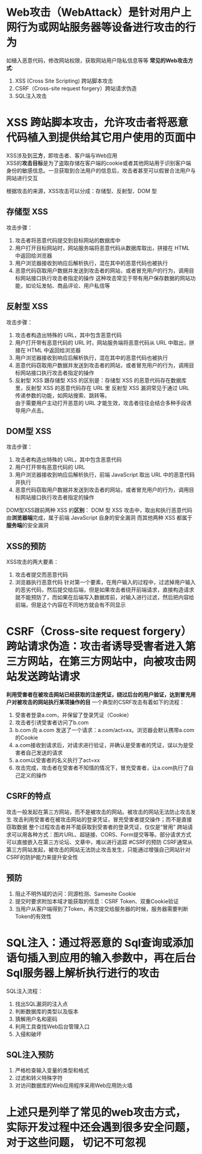 # Web攻击（WebAttack）是针对用户上网行为或网站服务器等设备进行攻击的行为
如植入恶意代码，修改网站权限，获取网站用户隐私信息等等
**常见的Web攻击方式**:
1. XSS (Cross Site Scripting) 跨站脚本攻击
2. CSRF（Cross-site request forgery）跨站请求伪造
3. SQL注入攻击

# XSS 跨站脚本攻击，允许攻击者将恶意代码植入到提供给其它用户使用的页面中
XSS涉及到**三方**，即攻击者、客户端与Web应用  
XSS的**攻击目标**是为了盗取存储在客户端的cookie或者其他网站用于识别客户端身份的敏感信息。一旦获取到合法用户的信息后，攻击者甚至可以假冒合法用户与网站进行交互

根据攻击的来源，XSS攻击可以分成：存储型、反射型、DOM 型
## 存储型 XSS
攻击步骤：
1. 攻击者将恶意代码提交到目标网站的数据库中
2. 用户打开目标网站时，网站服务端将恶意代码从数据库取出，拼接在 HTML 中返回给浏览器
3. 用户浏览器接收到响应后解析执行，混在其中的恶意代码也被执行
4. 恶意代码窃取用户数据并发送到攻击者的网站，或者冒充用户的行为，调用目标网站接口执行攻击者指定的操作
这种攻击常见于带有用户保存数据的网站功能，如论坛发帖、商品评论、用户私信等
## 反射型 XSS
攻击步骤：
1. 攻击者构造出特殊的 URL，其中包含恶意代码
2. 用户打开带有恶意代码的 URL 时，网站服务端将恶意代码从 URL 中取出，拼接在 HTML 中返回给浏览器
3. 用户浏览器接收到响应后解析执行，混在其中的恶意代码也被执行
4. 恶意代码窃取用户数据并发送到攻击者的网站，或者冒充用户的行为，调用目标网站接口执行攻击者指定的操作
5. 反射型 XSS 跟存储型 XSS 的区别是：存储型 XSS 的恶意代码存在数据库里，反射型 XSS 的恶意代码存在 URL 里
反射型 XSS 漏洞常见于通过 URL 传递参数的功能，如网站搜索、跳转等。  
由于需要用户主动打开恶意的 URL 才能生效，攻击者往往会结合多种手段诱导用户点击。
## DOM型 XSS
攻击步骤：
1. 攻击者构造出特殊的 URL，其中包含恶意代码
2. 用户打开带有恶意代码的 URL
3. 用户浏览器接收到响应后解析执行，前端 JavaScript 取出 URL 中的恶意代码并执行
4. 恶意代码窃取用户数据并发送到攻击者的网站，或者冒充用户的行为，调用目标网站接口执行攻击者指定的操作

DOM型XSS跟前两种 XSS 的**区别**：
DOM 型 XSS 攻击中，取出和执行恶意代码由**浏览器端**完成，属于前端 JavaScript 自身的安全漏洞
而其他两种 XSS 都属于**服务端**的安全漏洞

## XSS的预防
XSS攻击的两大要素：
1. 攻击者提交而恶意代码
2. 浏览器执行恶意代码
针对第一个要素，在用户输入的过程中，过滤掉用户输入的恶劣代码，然后提交给后端，但是如果攻击者绕开前端请求，直接构造请求就不能预防了，而如果在后端写入数据库前，对输入进行过滤，然后把内容给前端，但是这个内容在不同地方就会有不同显示


#  CSRF（Cross-site request forgery）跨站请求伪造：攻击者诱导受害者进入第三方网站，在第三方网站中，向被攻击网站发送跨站请求

**利用受害者在被攻击网站已经获取的注册凭证，绕过后台的用户验证，达到冒充用户对被攻击的网站执行某项操作的目**
一个典型的CSRF攻击有着如下的流程： 
1. 受害者登录a.com，并保留了登录凭证（Cookie）
2. 攻击者引诱受害者访问了b.com
3. b.com 向 a.com 发送了一个请求：a.com/act=xx。浏览器会默认携带a.com的Cookie
4. a.com接收到请求后，对请求进行验证，并确认是受害者的凭证，误以为是受害者自己发送的请求
5. a.com以受害者的名义执行了act=xx
6. 攻击完成，攻击者在受害者不知情的情况下，冒充受害者，让a.com执行了自己定义的操作

## CSRF的特点
攻击一般发起在第三方网站，而不是被攻击的网站。被攻击的网站无法防止攻击发生
攻击利用受害者在被攻击网站的登录凭证，冒充受害者提交操作；而不是直接窃取数据
整个过程攻击者并不能获取到受害者的登录凭证，仅仅是“冒用”
跨站请求可以用各种方式：图片URL、超链接、CORS、Form提交等等。部分请求方式可以直接嵌入在第三方论坛、文章中，难以进行追踪
#CSRF的预防
CSRF通常从第三方网站发起，被攻击的网站无法防止攻击发生，只能通过增强自己网站针对CSRF的防护能力来提升安全性

## 预防
1. 阻止不明外域的访问：同源检测、Samesite Cookie
2. 提交时要求附加本域才能获取的信息：CSRF Token、双重Cookie验证
3. 当用户从客户端得到了Token，再次提交给服务器的时候，服务器需要判断Token的有效性

# SQL注入：通过将恶意的 Sql查询或添加语句插入到应用的输入参数中，再在后台 Sql服务器上解析执行进行的攻击
SQL注入流程：
1. 找出SQL漏洞的注入点
2. 判断数据库的类型以及版本
3. 猜解用户名和密码
4. 利用工具查找Web后台管理入口
5. 入侵和破坏
## SQL注入预防
1. 严格检查输入变量的类型和格式
2. 过滤和转义特殊字符
3. 对访问数据库的Web应用程序采用Web应用防火墙


# 上述只是列举了常见的web攻击方式，实际开发过程中还会遇到很多安全问题，对于这些问题， 切记不可忽视